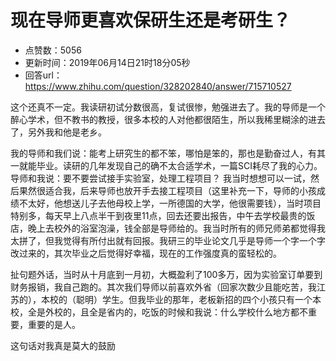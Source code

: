 # 现在导师更喜欢保研生还是考研生？
- 点赞数：5056
- 更新时间：2019年06月14日21时18分05秒
- 回答url：https://www.zhihu.com/question/328202840/answer/715710527
<body>
 <p data-pid="nIpRK3xd">这个还真不一定。我读研初试分数很高，复试很惨，勉强进去了。我的导师是一个醉心学术，但不教书的教授，很多本校的人对他都很陌生，所以我稀里糊涂的进去了，另外我和他是老乡。</p>
 <p data-pid="oYVyFclV">我的导师和我们说：能考上研究生的都不笨，哪怕是笨的，那也是勤奋过人，有其一就能毕业。读研的几年发现自己的确不太合适学术，一篇SCI耗尽了我的心力。导师和我说：要不要尝试接手实验室，处理工程项目？ 我当时想想可以一试，然后果然很适合我，后来导师也放开手去接工程项目（这里补充一下，导师的小孩成绩不太好，他想送儿子去他母校上学，一所德国的大学，他很需要钱），当时项目特别多，每天早上八点半干到夜里11点，回去还要出报告，中午去学校最贵的饭店，晚上去校外的浴室泡澡，钱全部是导师给的。我当时所有的师兄师弟都觉得我太拼了，但我觉得有所付出就有回报。我研三的毕业论文几乎是导师一个字一个字改过来的，其次毕业之后觉得好幸福，现在的工作强度真的蛮轻松的。</p>
 <p data-pid="YvbFtt0A">扯句题外话，当时从十月底到一月初，大概盈利了100多万，因为实验室订单要到财务报销，我自己跑的。其次我们导师以前喜欢外省（回家次数少且能吃苦，我江苏的），本校的（聪明）学生。但我毕业的那年，老板新招的四个小孩只有一个本校，全是外校的，且全是省内的，吃饭的时候和我说：什么学校什么地方都不重要，重要的是人。</p>
 <p data-pid="ktS87wfC">这句话对我真是莫大的鼓励</p>
 <p></p>
</body>
